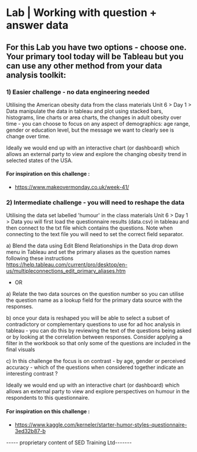 
# Lab | Working with question + answer data


## For this Lab you have two options - choose one. Your primary tool today will be Tableau but you can use any other method from your data analysis toolkit: 

### 1) Easier challenge - no data engineering needed 

Utilising the American obesity data from the class materials Unit 6 > Day 1 > Data manipulate the data in tableau and plot using stacked bars, histograms, line charts or area charts, the changes in adult obesity over time - you can choose to focus on any aspect of demographics: age range, gender or education level, but the message we want to clearly see is change over time. 

Ideally we would end up with an interactive chart  (or dashboard) which allows an external party to view and explore the changing obesity trend in selected states of the USA.  

#### For inspiration on this challenge  :

-  https://www.makeovermonday.co.uk/week-41/


### 2) Intermediate challenge - you will need to reshape the data 

Utilising the data set labelled 'humour' in the class materials Unit 6 > Day 1 > Data you will first load the questionnaire results (data.csv) in tableau and then connect to the txt file which contains the questions. Note when connecting to the text file you will need to set the correct field separator. 

a)  Blend the data using Edit Blend Relationships in the Data drop down menu in Tableau and set the primary aliases as the question names following these instructions 
https://help.tableau.com/current/pro/desktop/en-us/multipleconnections_edit_primary_aliases.htm

- OR 

a) Relate the two data sources on the question number so you can utilise the question name as a lookup field for the primary data source with the responses. 

b) once your data is reshaped you will be able to select a subset of contradictory or complementary questions to use for ad hoc analysis in tableau  - you can do this by reviewing the text of the questions being asked or by looking at the correlation between responses. Consider applying a filter in the workbook so that only some of the questions are included in the final visuals

c) In this challenge the focus is on contrast - by age, gender or perceived accuracy - which of the questions when considered together indicate an interesting contrast ? 

Ideally we would end up with an interactive chart  (or dashboard) which allows an external party to view and explore perspectives on humour in the respondents to this questionnaire. 

#### For inspiration on this challenge : 

- https://www.kaggle.com/kerneler/starter-humor-styles-questionnaire-3ed32b87-b





----- proprietary content of SED Training Ltd-------
